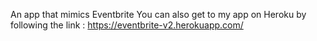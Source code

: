 An app that mimics Eventbrite 
You can also get to my app on Heroku by following the link : https://eventbrite-v2.herokuapp.com/